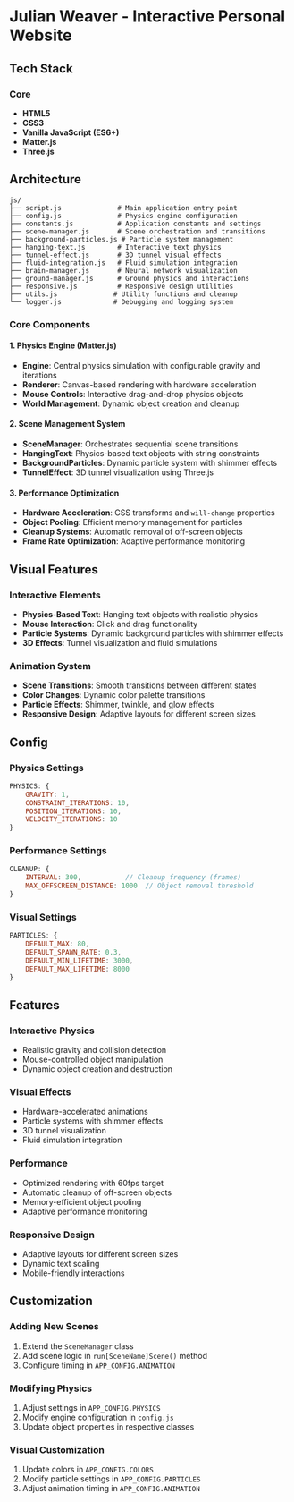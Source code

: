 # Julian Weaver - Interactive Personal Website

## Tech Stack

### Core

- **HTML5**
- **CSS3**
- **Vanilla JavaScript (ES6+)**
- **Matter.js**
- **Three.js**

## Architecture

```text
js/
├── script.js              # Main application entry point
├── config.js              # Physics engine configuration
├── constants.js           # Application constants and settings
├── scene-manager.js       # Scene orchestration and transitions
├── background-particles.js # Particle system management
├── hanging-text.js        # Interactive text physics
├── tunnel-effect.js       # 3D tunnel visual effects
├── fluid-integration.js   # Fluid simulation integration
├── brain-manager.js       # Neural network visualization
├── ground-manager.js      # Ground physics and interactions
├── responsive.js          # Responsive design utilities
├── utils.js              # Utility functions and cleanup
└── logger.js             # Debugging and logging system
```

### Core Components

#### 1. Physics Engine (Matter.js)

- **Engine**: Central physics simulation with configurable gravity and iterations
- **Renderer**: Canvas-based rendering with hardware acceleration
- **Mouse Controls**: Interactive drag-and-drop physics objects
- **World Management**: Dynamic object creation and cleanup

#### 2. Scene Management System

- **SceneManager**: Orchestrates sequential scene transitions
- **HangingText**: Physics-based text objects with string constraints
- **BackgroundParticles**: Dynamic particle system with shimmer effects
- **TunnelEffect**: 3D tunnel visualization using Three.js

#### 3. Performance Optimization

- **Hardware Acceleration**: CSS transforms and `will-change` properties
- **Object Pooling**: Efficient memory management for particles
- **Cleanup Systems**: Automatic removal of off-screen objects
- **Frame Rate Optimization**: Adaptive performance monitoring

## Visual Features

### Interactive Elements

- **Physics-Based Text**: Hanging text objects with realistic physics
- **Mouse Interaction**: Click and drag functionality
- **Particle Systems**: Dynamic background particles with shimmer effects
- **3D Effects**: Tunnel visualization and fluid simulations

### Animation System

- **Scene Transitions**: Smooth transitions between different states
- **Color Changes**: Dynamic color palette transitions
- **Particle Effects**: Shimmer, twinkle, and glow effects
- **Responsive Design**: Adaptive layouts for different screen sizes

## Config

### Physics Settings

```javascript
PHYSICS: {
    GRAVITY: 1,
    CONSTRAINT_ITERATIONS: 10,
    POSITION_ITERATIONS: 10,
    VELOCITY_ITERATIONS: 10
}
```

### Performance Settings

```javascript
CLEANUP: {
    INTERVAL: 300,           // Cleanup frequency (frames)
    MAX_OFFSCREEN_DISTANCE: 1000  // Object removal threshold
}
```

### Visual Settings

```javascript
PARTICLES: {
    DEFAULT_MAX: 80,
    DEFAULT_SPAWN_RATE: 0.3,
    DEFAULT_MIN_LIFETIME: 3000,
    DEFAULT_MAX_LIFETIME: 8000
}
```

## Features

### Interactive Physics

- Realistic gravity and collision detection
- Mouse-controlled object manipulation
- Dynamic object creation and destruction

### Visual Effects

- Hardware-accelerated animations
- Particle systems with shimmer effects
- 3D tunnel visualization
- Fluid simulation integration

### Performance

- Optimized rendering with 60fps target
- Automatic cleanup of off-screen objects
- Memory-efficient object pooling
- Adaptive performance monitoring

### Responsive Design

- Adaptive layouts for different screen sizes
- Dynamic text scaling
- Mobile-friendly interactions

## Customization

### Adding New Scenes

1. Extend the `SceneManager` class
2. Add scene logic in `run[SceneName]Scene()` method
3. Configure timing in `APP_CONFIG.ANIMATION`

### Modifying Physics

1. Adjust settings in `APP_CONFIG.PHYSICS`
2. Modify engine configuration in `config.js`
3. Update object properties in respective classes

### Visual Customization

1. Update colors in `APP_CONFIG.COLORS`
2. Modify particle settings in `APP_CONFIG.PARTICLES`
3. Adjust animation timing in `APP_CONFIG.ANIMATION`
